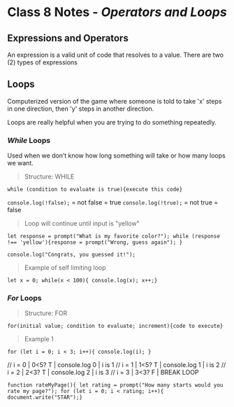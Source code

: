 # Class 8 Notes - *Operators and Loops*

## Expressions and Operators

An expression is a valid unit of code that resolves to a value. There are two (2) types of expressions

## Loops

Computerized version of the game where someone is told to take 'x' steps in one direction, then 'y' steps in another direction.

Loops are really helpful when you are trying to do something repeatedly. 

### *While* Loops

Used when we don’t know how long something will take or how many loops we want. 

> Structure: WHILE

`while (condition to evaluate is true){execute this code}`

`console.log(!false);` = not false = true
`console.log(!true);` = not true = false

> Loop will continue until input is "yellow"

`let response = prompt("What is my favorite color?");
while (response !== 'yellow'){response = prompt("Wrong, guess again");
}`

`console.log("Congrats, you guessed it!");`

> Example of self limiting loop

`let x = 0;
while(x < 100){
    console.log(x);
    x++;}`

### *For* Loops

> Structure: FOR

`for(initial value; condition to evaluate; increment){code to execute}`

> Example 1

`for (let i = 0; i < 3; i++){
    console.log(i);
    }`

// i = 0 | 0<5? T | console.log 0 | i is 1
// i = 1 | 1<5? T | console.log 1 | i is 2
// i = 2 | 2<3? T | console.log 2 | i is 3
// i = 3 | 3<3? F | BREAK LOOP

`function rateMyPage(){
    let rating = prompt("How many starts would you rate my page?");
    for (let i = 0; i < rating; i++){
        document.write("STAR");}`